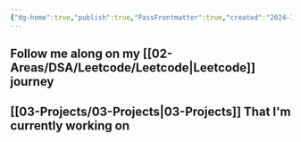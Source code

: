 ```yaml
---
{"dg-home":true,"publish":true,"PassFrontmatter":true,"created":"2024-12-18T20:40:04.792+05:30","updated":"2024-12-26T11:44:28.891+05:30"}
---
```


## Follow me along on my [[02-Areas/DSA/Leetcode/Leetcode\|Leetcode]] journey

## [[03-Projects/03-Projects\|03-Projects]] That I'm currently working on

